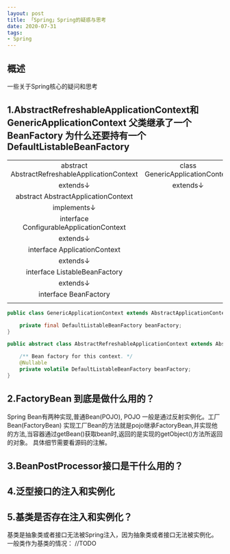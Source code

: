 ```yaml
---
layout: post
title: 「Spring」Spring的疑惑与思考
date: 2020-07-31
tags: 
- Spring
---
```


## 概述

一些关于Spring核心的疑问和思考

<!--more-->

## 1.AbstractRefreshableApplicationContext和GenericApplicationContext 父类继承了一个BeanFactory 为什么还要持有一个DefaultListableBeanFactory

|||
|:--:|:--:|
|abstract AbstractRefreshableApplicationContext | class GenericApplicationContext|
|extends↓|extends↓|
|abstract AbstractApplicationContext||
|implements↓||
|interface ConfigurableApplicationContext||
|extends↓|
|interface ApplicationContext|
|extends↓|
|interface ListableBeanFactory|
|extends↓|
|interface BeanFactory|
|||

```java
public class GenericApplicationContext extends AbstractApplicationContext implements BeanDefinitionRegistry {

	private final DefaultListableBeanFactory beanFactory;
}

public abstract class AbstractRefreshableApplicationContext extends AbstractApplicationContext {

	/** Bean factory for this context. */
	@Nullable
	private volatile DefaultListableBeanFactory beanFactory;
}
```

## 2.FactoryBean 到底是做什么用的？

Spring Bean有两种实现,普通Bean(POJO), POJO 一般是通过反射实例化。工厂Bean(FactoryBean)
实现工厂Bean的方法就是pojo继承FactoryBean,并实现他的方法,当容器通过getBean()获取bean时,返回的是实现的getObject()方法所返回的对象。
具体细节需要看源码的注解。

## 3.BeanPostProcessor接口是干什么用的？

## 4.泛型接口的注入和实例化

## 5.基类是否存在注入和实例化？

基类是抽象类或者接口无法被Spring注入，因为抽象类或者接口无法被实例化。
一般类作为基类的情况：
//TODO



